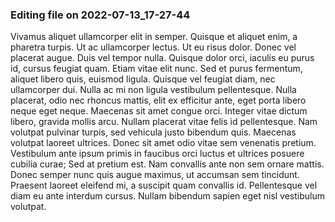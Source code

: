

### Editing file on 2022-07-13_17-27-44

Vivamus aliquet ullamcorper elit in semper. Quisque et aliquet enim, a pharetra turpis. Ut ac ullamcorper lectus. Ut eu risus dolor. Donec vel placerat augue. Duis vel tempor nulla. Quisque dolor orci, iaculis eu purus id, cursus feugiat quam. Etiam vitae elit nunc. Sed et purus fermentum, aliquet libero quis, euismod ligula. Quisque vel feugiat diam, nec ullamcorper dui. Nulla ac mi non ligula vestibulum pellentesque.
Nulla placerat, odio nec rhoncus mattis, elit ex efficitur ante, eget porta libero neque eget neque. Maecenas sit amet congue orci. Integer vitae dictum libero, gravida mollis arcu. Nullam placerat vitae felis id pellentesque. Nam volutpat pulvinar turpis, sed vehicula justo bibendum quis. Maecenas volutpat laoreet ultrices. Donec sit amet odio vitae sem venenatis pretium. Vestibulum ante ipsum primis in faucibus orci luctus et ultrices posuere cubilia curae; Sed at pretium est. Nam convallis ante non sem ornare mattis. Donec semper nunc quis augue maximus, ut accumsan sem tincidunt. Praesent laoreet eleifend mi, a suscipit quam convallis id. Pellentesque vel diam eu ante interdum cursus. Nullam bibendum sapien eget nisl vestibulum volutpat.


